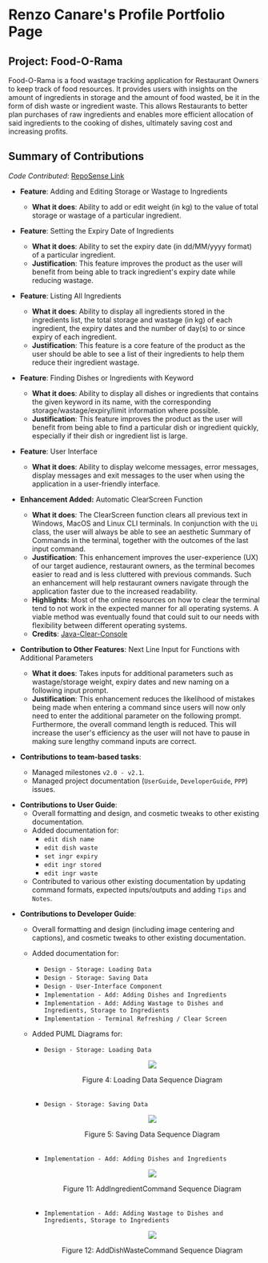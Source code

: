 # Renzo Canare's Profile Portfolio Page

## Project: Food-O-Rama
Food-O-Rama is a food wastage tracking application for
Restaurant Owners to keep track of food resources.
It provides users with insights on the amount of
ingredients in storage and the amount of food wasted,
be it in the form of dish waste or ingredient waste.
This allows Restaurants to better plan purchases of raw ingredients
and enables more efficient allocation of said ingredients to the cooking of dishes,
ultimately saving cost and increasing profits.

## Summary of Contributions
*Code Contributed*: [RepoSense Link](https://nus-cs2113-ay2122s1.github.io/tp-dashboard/?search=renzocanare&sort=groupTitle&sortWithin=title&timeframe=commit&mergegroup=&groupSelect=groupByRepos&breakdown=true&checkedFileTypes=docs~functional-code~test-code~other&since=2021-09-25&tabOpen=true&tabType=authorship&tabAuthor=renzocanare&tabRepo=AY2122S1-CS2113T-W11-4%2Ftp%5Bmaster%5D&authorshipIsMergeGroup=false&authorshipFileTypes=docs~functional-code~test-code~other&authorshipIsBinaryFileTypeChecked=false&zFR=false)

* **Feature**: Adding and Editing Storage or Wastage to Ingredients
    * **What it does**: Ability to add or edit weight (in kg) to the value of total storage or wastage of a particular ingredient.


* **Feature**: Setting the Expiry Date of Ingredients
    * **What it does**: Ability to set the expiry date (in dd/MM/yyyy format) of a particular ingredient.      
    * **Justification**: This feature improves the product as the user will benefit from being able to track ingredient's expiry date
    while reducing wastage.


* **Feature**: Listing All Ingredients
    * **What it does**: Ability to display all ingredients stored in the ingredients list, the total storage and wastage (in kg) of each ingredient, the expiry dates 
        and the number of day(s) to or since expiry of each ingredient.
    * **Justification**: This feature is a core feature of the product as the user should be able to see a list of their ingredients 
        to help them reduce their ingredient wastage.


* **Feature**: Finding Dishes or Ingredients with Keyword
    * **What it does**: Ability to display all dishes or ingredients that contains the given keyword in its name,
        with the corresponding storage/wastage/expiry/limit information where possible.
    * **Justification**: This feature improves the product as the user will benefit from being able to find a particular dish
        or ingredient quickly, especially if their dish or ingredient list is large.
    

* **Feature**: User Interface
    * **What it does**: Ability to display welcome messages, error messages, display messages and exit messages to the user when 
      using the application in a user-friendly interface.


* **Enhancement Added:** Automatic ClearScreen Function
    * **What it does**: The ClearScreen function clears all previous text in Windows, MacOS and Linux CLI terminals.
          In conjunction with the `Ui` class, the user will always be able to see an aesthetic Summary of Commands in the terminal, together with the outcomes of the
          last input command.
    * **Justification**: This enhancement improves the user-experience (UX) of our target audience, restaurant owners, as the terminal becomes easier to read and is less
          cluttered with previous commands. Such an enhancement will help restaurant owners navigate through the application faster due to the increased readability.
    * **Highlights**: Most of the online resources on how to clear the terminal tend to not work in the expected manner for all operating systems.
          A viable method was eventually found that could suit to our needs with flexibility between different operating systems.
    * **Credits**: [Java-Clear-Console](https://www.delftstack.com/howto/java/java-clear-console/)


* **Contribution to Other Features**: Next Line Input for Functions with Additional Parameters
    * **What it does**: Takes inputs for additional parameters such as wastage/storage weight, expiry dates and new naming on a following input prompt.
    * **Justification**: This enhancement reduces the likelihood of mistakes being made when entering a command since users will
      now only need to enter the additional parameter on the following prompt. Furthermore, the overall command length is reduced. This will increase the user's
      efficiency as the user will not have to pause in making sure lengthy command inputs are correct.


* **Contributions to team-based tasks**:
    * Managed milestones `v2.0 - v2.1`. 
    * Managed project documentation (`UserGuide`, `DeveloperGuide`, `PPP`) issues.
    

<div style="page-break-after: always;"></div>


* **Contributions to User Guide**:
    * Overall formatting and design, and cosmetic tweaks to other existing documentation.
    * Added documentation for:
        * `edit dish name`
        * `edit dish waste`
        * `set ingr expiry`
        * `edit ingr stored`
        * `edit ingr waste`
    * Contributed to various other existing documentation by updating command formats, expected inputs/outputs and
      adding `Tips` and `Notes`.


<div style="page-break-after: always;"></div>


* **Contributions to Developer Guide**:
    * Overall formatting and design (including image centering and captions), and cosmetic tweaks to other existing documentation.
      
    * Added documentation for:
        * `Design - Storage: Loading Data`
        * `Design - Storage: Saving Data`
        * `Design - User-Interface Component`
        * `Implementation - Add: Adding Dishes and Ingredients`
        * `Implementation - Add: Adding Wastage to Dishes and Ingredients, Storage to Ingredients`
        * `Implementation - Terminal Refreshing / Clear Screen`
      
    * Added PUML Diagrams for:
      
        * `Design - Storage: Loading Data`
          
          <p align="center">
            <img src="https://ay2122s1-cs2113t-w11-4.github.io/tp/images/storage_load_sequence.png">
          </p>
          <center>Figure 4: Loading Data Sequence Diagram</center>
          <br>
          
        * `Design - Storage: Saving Data`
          
          <p align="center">
            <img src="https://ay2122s1-cs2113t-w11-4.github.io/tp/images/storage_write_sequence.png">
          </p>
          <center>Figure 5: Saving Data Sequence Diagram</center>
          <br>
          
        * `Implementation - Add: Adding Dishes and Ingredients`
          
          <p align="center">
            <img src="https://ay2122s1-cs2113t-w11-4.github.io/tp/images/add_ingr_command_sequence.png">
          </p>
          <center>Figure 11: AddIngredientCommand Sequence Diagram</center>          
          <br> 
          
        * `Implementation - Add: Adding Wastage to Dishes and Ingredients, Storage to Ingredients`
          
          <p align="center">
          <img src="https://ay2122s1-cs2113t-w11-4.github.io/tp/images/add_dish_waste_command_sequence.png">
          </p>
          <center>Figure 12: AddDishWasteCommand Sequence Diagram</center>
    


